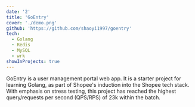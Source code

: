 ```yaml
---
date: '2'
title: 'GoEntry'
cover: './demo.png'
github: 'https://github.com/shaoyi1997/goentry'
tech:
  - Golang
  - Redis
  - MySQL
  - wrk
showInProjects: true
---
```


GoEntry is a user management portal web app. It is a starter project for learning Golang, as part of Shopee's induction into the Shopee tech stack. With emphasis on stress testing, this project has reached the highest query/requests per second (QPS/RPS) of 23k within the batch.
